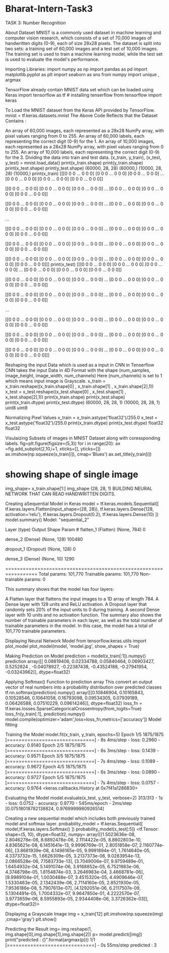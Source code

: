 # Bharat-Intern-Task3

TASK 3: Number Recognition

About Dataset MNIST is a commonly used dataset in machine learning and computer vision research, which consists of a set of 70,000 images of handwritten digits (0-9), each of size 28x28 pixels. The dataset is split into two sets: a training set of 60,000 images and a test set of 10,000 images. The training set is used to train a machine learning model, while the test set is used to evaluate the model's performance.

Importing Libraries:
import numpy as np import pandas as pd import matplotlib.pyplot as plt import seaborn as sns from numpy import unique , argmax

TensorFlow already contain MNIST data set which can be loaded using Keras
import tensorflow as tf # installing tenserflow from tensorflow import keras

To Load the MNIST dataset from the Keras API provided by TensorFlow.
mnist = tf.keras.datasets.mnist The Above Code Reflects that the Dataset Contains :

An array of 60,000 images, each represented as a 28x28 NumPy array, with pixel values ranging from 0 to 255. An array of 60,000 labels, each representing the correct digit (0-9) for the 1. An array of 10,000 images, each represented as a 28x28 NumPy array, with pixel values ranging from 0 to 255. An array of 10,000 labels, each representing the correct digit (0-9) for the 3. Dividing the data into train and test data. (x_train, y_train), (x_test, y_test) = mnist.load_data() print(x_train.shape) print(y_train.shape) print(x_test.shape) print(y_test.shape) (60000, 28, 28) (60000,) (10000, 28, 28) (10000,) print(x_train) [[[0 0 0 ... 0 0 0] [0 0 0 ... 0 0 0] [0 0 0 ... 0 0 0] ... [0 0 0 ... 0 0 0] [0 0 0 ... 0 0 0] [0 0 0 ... 0 0 0]]

[[0 0 0 ... 0 0 0] [0 0 0 ... 0 0 0] [0 0 0 ... 0 0 0] ... [0 0 0 ... 0 0 0] [0 0 0 ... 0 0 0] [0 0 0 ... 0 0 0]]

[[0 0 0 ... 0 0 0] [0 0 0 ... 0 0 0] [0 0 0 ... 0 0 0] ... [0 0 0 ... 0 0 0] [0 0 0 ... 0 0 0] [0 0 0 ... 0 0 0]]

...

[[0 0 0 ... 0 0 0] [0 0 0 ... 0 0 0] [0 0 0 ... 0 0 0] ... [0 0 0 ... 0 0 0] [0 0 0 ... 0 0 0] [0 0 0 ... 0 0 0]]

[[0 0 0 ... 0 0 0] [0 0 0 ... 0 0 0] [0 0 0 ... 0 0 0] ... [0 0 0 ... 0 0 0] [0 0 0 ... 0 0 0] [0 0 0 ... 0 0 0]]

[[0 0 0 ... 0 0 0] [0 0 0 ... 0 0 0] [0 0 0 ... 0 0 0] ... [0 0 0 ... 0 0 0] [0 0 0 ... 0 0 0] [0 0 0 ... 0 0 0]]] print(x_test) [[[0 0 0 ... 0 0 0] [0 0 0 ... 0 0 0] [0 0 0 ... 0 0 0] ... [0 0 0 ... 0 0 0] [0 0 0 ... 0 0 0] [0 0 0 ... 0 0 0]]

[[0 0 0 ... 0 0 0] [0 0 0 ... 0 0 0] [0 0 0 ... 0 0 0] ... [0 0 0 ... 0 0 0] [0 0 0 ... 0 0 0] [0 0 0 ... 0 0 0]]

[[0 0 0 ... 0 0 0] [0 0 0 ... 0 0 0] [0 0 0 ... 0 0 0] ... [0 0 0 ... 0 0 0] [0 0 0 ... 0 0 0] [0 0 0 ... 0 0 0]]

...

[[0 0 0 ... 0 0 0] [0 0 0 ... 0 0 0] [0 0 0 ... 0 0 0] ... [0 0 0 ... 0 0 0] [0 0 0 ... 0 0 0] [0 0 0 ... 0 0 0]]

[[0 0 0 ... 0 0 0] [0 0 0 ... 0 0 0] [0 0 0 ... 0 0 0] ... [0 0 0 ... 0 0 0] [0 0 0 ... 0 0 0] [0 0 0 ... 0 0 0]]

[[0 0 0 ... 0 0 0] [0 0 0 ... 0 0 0] [0 0 0 ... 0 0 0] ... [0 0 0 ... 0 0 0] [0 0 0 ... 0 0 0] [0 0 0 ... 0 0 0]]]

Reshaping the input Data which is used as a input in CNN in Tenserflow
CNN takes the input Data in 4D Format with the shape (num_samples, image_height, image_width, num_channels)
Here (num_channels) is set to 1 which means input image is Grayscale.
x_train = x_train.reshape((x_train.shape[0] , x_train.shape[1] , x_train.shape[2],1)) x_test = x_test.reshape((x_test.shape[0] , x_test.shape[1] , x_test.shape[2],1)) print(x_train.shape) print(x_test.shape) print(x_train.dtype) print(x_test.dtype) (60000, 28, 28, 1) (10000, 28, 28, 1) uint8 uint8

Normalizing Pixel Values
x_train = x_train.astype('float32')/255.0 x_test = x_test.astype('float32')/255.0 print(x_train.dtype) print(x_test.dtype) float32 float32

Visulaizing Subsets of images in MNIST Dataset along with coressponding labels.
fig=plt.figure(figsize=(5,3)) for i in range(20): ax =fig.add_subplot(2,10,i+1, xticks=[], yticks=[]) ax.imshow(np.squeeze(x_train[i]), cmap='Blues') ax.set_title(y_train[i])

# showing shape of single image
img_shape= x_train.shape[1:] img_shape (28, 28, 1) BUILDING NEURAL NETWORK THAT CAN READ HANDWRITTEN DIGITS.

Creating aSequential Model in Keras
model = tf.keras.models.Sequential([ tf.keras.layers.Flatten(input_shape=(28, 28)), tf.keras.layers.Dense(128, activation='relu'), tf.keras.layers.Dropout(0.2), tf.keras.layers.Dense(10) ]) model.summary() Model: "sequential_2"

Layer (type) Output Shape Param #
flatten_1 (Flatten) (None, 784) 0

dense_2 (Dense) (None, 128) 100480

dropout_1 (Dropout) (None, 128) 0

dense_3 (Dense) (None, 10) 1290

================================================================= Total params: 101,770 Trainable params: 101,770 Non-trainable params: 0

This summary shows that the model has four layers:

A Flatten layer that flattens the input images to a 1D array of length 784. A Dense layer with 128 units and ReLU activation. A Dropout layer that randomly sets 20% of the input units to 0 during training. A second Dense layer with 10 units and no activation function. The summary also shows the number of trainable parameters in each layer, as well as the total number of trainable parameters in the model. In this case, the model has a total of 101,770 trainable parameters.

Displaying Neural Network Model
from tensorflow.keras.utils import plot_model plot_model(model, 'model.jpg', show_shapes = True)

Making Prediction on Model
prediction = model(x_train[:1]).numpy() prediction array([[ 0.08819406, 0.02334788, 0.05840464, 0.06903427, 0.5252824 , -0.04078927, -0.22387438, -0.43524188, -0.27941954, -0.03243962]], dtype=float32)

Applying Softmax() Function to prediction array
This convert an output vector of real numbers into a probability distribution over predicted classes
tf.nn.softmax(prediction).numpy() array([[0.10846904, 0.10165843, 0.10528546, 0.10641058, 0.16793098, 0.09534305, 0.07939189, 0.06426588, 0.07510229, 0.09614246]], dtype=float32) loss_fn = tf.keras.losses.SparseCategoricalCrossentropy(from_logits=True) loss_fn(y_train[:1], prediction).numpy() model.compile(optimizer='adam',loss=loss_fn,metrics=['accuracy']) Model fitting

Training the Model
model.fit(x_train, y_train, epochs=5) Epoch 1/5 1875/1875 [==============================] - 8s 4ms/step - loss: 0.2960 - accuracy: 0.9140 Epoch 2/5 1875/1875 [==============================] - 6s 3ms/step - loss: 0.1439 - accuracy: 0.9571 Epoch 3/5 1875/1875 [==============================] - 7s 4ms/step - loss: 0.1089 - accuracy: 0.9672 Epoch 4/5 1875/1875 [==============================] - 6s 3ms/step - loss: 0.0890 - accuracy: 0.9727 Epoch 5/5 1875/1875 [==============================] - 7s 4ms/step - loss: 0.0757 - accuracy: 0.9764 <keras.callbacks.History at 0x7f41a1286830>

Evaluating the Model
model.evaluate(x_test, y_test, verbose=2) 313/313 - 1s - loss: 0.0752 - accuracy: 0.9770 - 545ms/epoch - 2ms/step [0.07518018782138824, 0.9769999980926514]

Creating a new sequential model which includes both previously trained model and softmax layer.
probability_model = tf.keras.Sequential([ model,tf.keras.layers.Softmax() ]) probability_model(x_test[:5]) <tf.Tensor: shape=(5, 10), dtype=float32, numpy= array([[1.5023636e-08, 2.8046278e-08, 8.6892478e-06, 2.1114422e-05, 8.8602803e-10, 4.8365621e-08, 6.1451641e-13, 9.9996769e-01, 2.8051858e-07, 2.1160774e-06], [3.8681939e-08, 4.1496165e-05, 9.9991894e-01, 1.7614640e-05, 4.3373732e-15, 1.6626309e-05, 3.2137373e-06, 9.0283954e-13, 2.0866528e-06, 7.1583733e-13], [3.7049006e-07, 9.9759489e-01, 1.6454932e-04, 5.1491074e-06, 3.9168852e-05, 6.7521983e-06, 4.3748798e-05, 1.8154874e-03, 3.2646983e-04, 3.4668781e-06], [9.9989104e-01, 1.0030488e-07, 3.4515320e-05, 4.4909646e-07, 1.5330463e-05, 2.1342439e-06, 2.7114160e-05, 2.8521930e-05, 7.9536186e-08, 5.7907613e-07], [4.1292051e-06, 6.2117507e-09, 5.1304491e-05, 1.7004332e-07, 9.9647850e-01, 4.2222570e-07, 3.9773659e-06, 8.5955893e-05, 2.9344408e-06, 3.3726362e-03]], dtype=float32)>

Displaying a Grayscale Image
img = x_train[12] plt.imshow(np.squeeze(img) ,cmap='gray') plt.show()

Predicting the Result
img= img.reshape(1, img.shape[0],img.shape[1],img.shape[2]) p= model.predict([img]) print("predicted : {}".format(argmax(p))) 1/1 [==============================] - 0s 55ms/step predicted : 3
